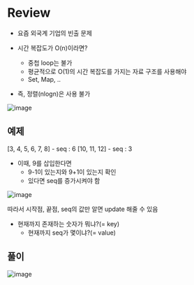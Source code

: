 # Review
- 요즘 외국계 기업의 빈출 문제
- 시간 복잡도가 O(n)이라면?
  - 중첩 loop는 불가
  - 평균적으로 O(1)의 시간 복잡도를 가지는 자료 구조를 사용해야
  - Set, Map, ..
 
- 즉, 정렬(nlogn)은 사용 불가

![image](https://github.com/eunbileeme/algorithm/assets/103405457/98416ba9-3e50-450a-9662-e2f4684b579b)

## 예제
[3, 4, 5, 6, 7, 8] - seq : 6 [10, 11, 12] - seq : 3

- 이때, 9를 삽입한다면
  - 9-1이 있는지와 9+1이 있는지 확인
  - 있다면 seq를 증가시켜야 함

![image](https://github.com/eunbileeme/algorithm/assets/103405457/6eed6ba8-0cf0-4526-8b25-7bff4fe6031c)

따라서 시작점, 끝점, seq의 값만 알면 update 해줄 수 있음
- 현재까지 존재하는 숫자가 뭐냐?(= key)
  - 현재까지 seq가 몇이냐?(= value) 

## 풀이
![image](https://github.com/eunbileeme/algorithm/assets/103405457/4473b5a4-6060-48a2-b482-40c9dff7306a)
